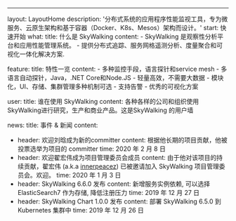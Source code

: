 ---
layout: LayoutHome
description: '分布式系统的应用程序性能监视工具，专为微服务、云原生架构和基于容器（Docker、K8s、Mesos）架构而设计。'
start: 快速开始
what:
  title: 什么是 SkyWalking
  content:
    - SkyWalking 是观察性分析平台和应用性能管理系统。
    - 提供分布式追踪、服务网格遥测分析、度量聚合和可视化一体化解决方案.

feature:
  title: 特性一览
  content:
    - 多种监控手段，语言探针和service mesh
    - 多语言自动探针，Java，.NET Core和Node.JS
    - 轻量高效，不需要大数据
    - 模块化，UI、存储、集群管理多种机制可选
    - 支持告警
    - 优秀的可视化方案


user:
  title: 谁在使用 SkyWalking
  content: 各种各样的公司和组织使用SkyWalking进行研究，生产和商业产品。这是SkyWalking 的用户墙

news:
  title: 事件 & 新闻
  content:
  - header: 欢迎刘晗成为新的committer
    content: 根据他长期的项目贡献，他被投票选举为项目的 committer
    time: 2020 年 2 月 8 日
  - header: 欢迎翟宏伟成为项目管理委员会成员
    content: 由于他对该项目的持续贡献，翟宏伟 (a.k.a [innerpeacez](https://github.com/innerpeacez)) 已被邀请加入 SkyWalking 项目管理委员会。欢迎。
    time: 2020 年 1 月 3 日
  - header: SkyWalking 6.6.0 发布
    content: 新增服务实例依赖, 可以选择ElasticSearch7 作为存储, 降低注册压力
    time: 2019 年 12 月 27 日
  - header: SkyWalking Chart 1.0.0 发布
    content: 部署 SkyWalking 6.5.0 到 Kubernetes 集群中
    time: 2019 年 12 月 26 日
